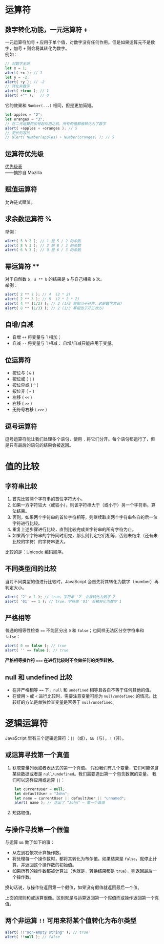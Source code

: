 # 运算符

数字转化功能，一元运算符 +
---
一元运算符加号 `+` 应用于单个值，对数字没有任何作用。但是如果运算元不是数字，加号 `+` 则会将其转化为数字。  
例如：  
```javascript
// 对数字无效
let x = 1;
alert( +x ); // 1
let y = -2;
alert( +y ); // -2
// 转化非数字
alert( +true ); // 1
alert( +"" );   // 0
```
它的效果和 `Number(...)` 相同，但是更加简短。  
```javascript
let apples = "2";
let oranges = "3";
// 在二元运算符加号起作用之前，所有的值都被转化为了数字
alert( +apples + +oranges ); // 5
// 更长的写法
// alert( Number(apples) + Number(oranges) ); // 5
```

运算符优先级
---
[优先级表](https://developer.mozilla.org/en-US/docs/Web/JavaScript/Reference/Operators/Operator_Precedence)  
——摘抄自 Mozilla 

赋值运算符
---
允许链式赋值。

求余数运算符 %
---
举例：  
```javascript
alert( 5 % 2 ); // 1 是 5 / 2 的余数
alert( 8 % 3 ); // 2 是 8 / 3 的余数
alert( 6 % 3 ); // 0 是 6 / 3 的余数
```

幂运算符 **
---
对于自然数 `b`，`a ** b` 的结果是 `a` 与自己相乘 `b` 次。  
举例：  
```javascript
alert( 2 ** 2 ); // 4  (2 * 2)
alert( 2 ** 3 ); // 8  (2 * 2 * 2)
alert( 4 ** (1/2) ); // 2 (1/2 幂相当于开方，这是数学常识)
alert( 8 ** (1/3) ); // 2 (1/3 幂相当于开三次方)
```

自增/自减
---
- 自增 `++` 将变量与 1 相加；
- 自减 `--` 将变量与 1 相减：
自增/自减只能应用于变量。 

位运算符
---
- 按位与 ( `&` )
- 按位或 ( `|` )
- 按位异或 ( `^` )
- 按位非 ( `~` )
- 左移 ( `<<` )
- 右移 ( `>>` )
- 无符号右移 ( `>>>` )

逗号运算符
---
逗号运算符能让我们处理多个语句，使用 `,` 将它们分开。每个语句都运行了，但是只有最后的语句的结果会被返回。

# 值的比较

字符串比较
---
1. 首先比较两个字符串的首位字符大小。
1. 如果一方字符较大（或较小），则该字符串大于（或小于）另一个字符串。算法结束。
1. 否则，如果两个字符串的首位字符相等，则继续取出两个字符串各自的后一位字符进行比较。
1. 重复上述步骤进行比较，直到比较完成某字符串的所有字符为止。
1. 如果两个字符串的字符同时用完，那么则判定它们相等，否则未结束（还有未比较的字符）的字符串更大。

比较的是：Unicode 编码顺序。

不同类型间的比较
---
当对不同类型的值进行比较时，JavaScript 会首先将其转化为数字（number）再判定大小。
```javascript
alert( '2' > 1 ); // true，字符串 '2' 会被转化为数字 2
alert( '01' == 1 ); // true，字符串 '01' 会被转化为数字 1
```

严格相等
---
普通的相等性检查 `==` 不能区分出 `0` 和 `false`；也同样无法区分空字符串和 `false`：
```javascript
alert( 0 == false ); // true
alert( '' == false ); // true
```
**严格相等操作符 `===` 在进行比较时不会做任何的类型转换。**

null 和 undefined 比较
---
- 在非严格相等 `==` 下，`null` 和 `undefined` 相等且各自不等于任何其他的值。
- 在使用 `>` 或 `<` 进行比较时，需要注意变量可能为 `null/undefined` 的情况。比较好的方法是单独检查变量是否等于 `null/undefined`。

# 逻辑运算符
JavaScript 里有三个逻辑运算符：`||`（或），`&&`（与），`!`（非）。

或运算寻找第一个真值
---
1. 获取变量列表或者表达式的第一个真值。
   假设我们有几个变量，它们可能包含某些数据或者是 `null/undefined`。我们需要选出第一个包含数据的变量。
   我们可以这样应用或运算 `||`：
   ```javascript
    let currentUser = null;
    let defaultUser = "John";
    let name = currentUser || defaultUser || "unnamed";
    alert( name ); // 选出了 “John” — 第一个真值
    ```
2. 短路取值。
   
与操作寻找第一个假值
---
与运算 `&&` 做了如下的事：

- 从左到右依次计算操作数。
- 将处理每一个操作数时，都将其转化为布尔值。如果结果是 `false`，就停止计算，并返回这个操作数的初始值。
- 如果所有的操作数都被计算过（也就是，转换结果都是 `true`），则返回最后一个操作数。

换句话说，与操作符返回第一个假值，如果没有假值就返回最后一个值。

上面的规则和或运算很像。区别就是与运算返回第一个假值而或操作返回第一个真值。

两个非运算 `!!` 可用来将某个值转化为布尔类型
---
```javascript
alert( !!"non-empty string" ); // true
alert( !!null ); // false
```
